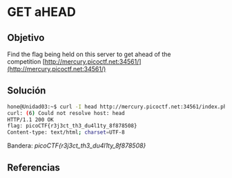 # GET aHEAD
## Objetivo
Find the flag being held on this server to get ahead of the competition [http://mercury.picoctf.net:34561/](http://mercury.picoctf.net:34561/)

## Solución

```bash
hone@Unidad03:~$ curl -I head http://mercury.picoctf.net:34561/index.php
curl: (6) Could not resolve host: head
HTTP/1.1 200 OK
flag: picoCTF{r3j3ct_th3_du4l1ty_8f878508}
Content-type: text/html; charset=UTF-8
```

Bandera: *picoCTF{r3j3ct_th3_du4l1ty_8f878508}*

## Referencias